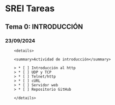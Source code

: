 
# SREI Tareas

## Tema 0: INTRODUCCIÓN

### 23/09/2024

```html:
    <details>

    <summary>Actividad de introducción</summary>

    > * [ ] Introducción al http
    > * [ ] UDP y TCP
    > * [ ] Telnet/http
    > * [ ] cURL
    > * [ ] Servidor web            
    > * [ ] Repositorio GitHub

    </details>
```
